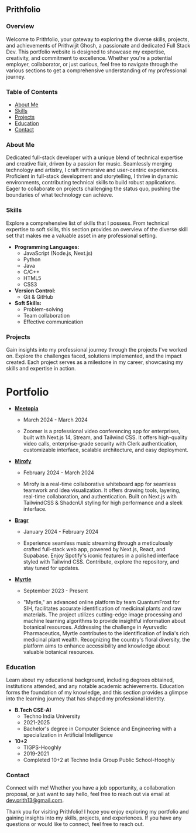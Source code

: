 ## Prithfolio

### Overview

Welcome to Prithfolio, your gateway to exploring the diverse skills, projects, and achievements of Prithwijit Ghosh, a passionate and dedicated Full Stack Dev. This portfolio website is designed to showcase my expertise, creativity, and commitment to excellence. Whether you're a potential employer, collaborator, or just curious, feel free to navigate through the various sections to get a comprehensive understanding of my professional journey.

### Table of Contents

- [About Me](#about-me)
- [Skills](#skills)
- [Projects](#projects)
- [Education](#education)
- [Contact](#contact)

### About Me

Dedicated full-stack developer with a unique blend of technical expertise and creative flair, driven by a passion for music. Seamlessly merging technology and artistry, I craft immersive and user-centric experiences. Proficient in full-stack development and storytelling, I thrive in dynamic environments, contributing technical skills to build robust applications. Eager to collaborate on projects challenging the status quo, pushing the boundaries of what technology can achieve.

### Skills

Explore a comprehensive list of skills that I possess. From technical expertise to soft skills, this section provides an overview of the diverse skill set that makes me a valuable asset in any professional setting.

- **Programming Languages:**
  - JavaScript (Node.js, Next.js)
  - Python
  - Java
  - C/C++
  - HTML5
  - CSS3
- **Version Control:**
  - Git & GitHub
- **Soft Skills:**
  - Problem-solving
  - Team collaboration
  - Effective communication

### Projects

Gain insights into my professional journey through the projects I've worked on. Explore the challenges faced, solutions implemented, and the impact created. Each project serves as a milestone in my career, showcasing my skills and expertise in action.

# Portfolio

- [**Meetopia**](https://meetopia.vercel.app/)

  - March 2024 - March 2024

  - Zoomer is a professional video conferencing app for enterprises, built with Next.js 14, Stream, and Tailwind CSS. It offers high-quality video calls, enterprise-grade security with Clerk authentication, customizable interface, scalable architecture, and easy deployment.

- [**Mirofy**](https://mirofy.vercel.app/)

  - February 2024 - March 2024

  - Mirofy is a real-time collaborative whiteboard app for seamless teamwork and idea visualization. It offers drawing tools, layering, real-time collaboration, and authentication. Built on Next.js with TailwindCSS & ShadcnUI styling for high performance and a sleek interface.

- [**Bragr**](https://bragr.vercel.app/)

  - January 2024 - February 2024

  - Experience seamless music streaming through a meticulously crafted full-stack web app, powered by Next.js, React, and Supabase. Enjoy Spotify's iconic features in a polished interface styled with Tailwind CSS. Contribute, explore the repository, and stay tuned for updates.

- [**Myrtle**](https://myrtle-eta.vercel.app/)

  - September 2023 - Present

  - "Myrtle," an advanced online platform by team QuantumFrost for SIH, facilitates accurate identification of medicinal plants and raw materials. The project utilizes cutting-edge image processing and machine learning algorithms to provide insightful information about botanical resources. Addressing the challenge in Ayurvedic Pharmaceutics, Myrtle contributes to the identification of India's rich medicinal plant wealth. Recognizing the country's floral diversity, the platform aims to enhance accessibility and knowledge about valuable botanical resources.

### Education

Learn about my educational background, including degrees obtained, institutions attended, and any notable academic achievements. Education forms the foundation of my knowledge, and this section provides a glimpse into the learning journey that has shaped my professional identity.

- **B.Tech CSE-AI**
  - Techno India University
  - 2021-2025
  - Bachelor's degree in Computer Science and Engineering with a specialization in Artificial Intelligence
- **10+2**
  - TIGPS-Hooghly
  - 2019-2021
  - Completed 10+2 at Techno India Group Public School-Hooghly

### Contact

Connect with me! Whether you have a job opportunity, a collaboration proposal, or just want to say hello, feel free to reach out via email at [dev.prith13@gmail.com](mailto:dev.prith13@gmail.com).

Thank you for visiting Prithfolio! I hope you enjoy exploring my portfolio and gaining insights into my skills, projects, and experiences. If you have any questions or would like to connect, feel free to reach out.
